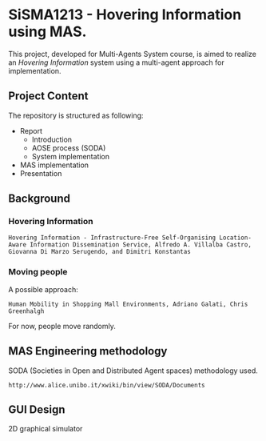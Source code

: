 # SiSMA1213 - Hovering Information using MAS.

This project, developed for Multi-Agents System course, is aimed to
realize an *Hovering Information* system using a multi-agent approach
for implementation.

## Project Content

The repository is structured as following:

  * Report
    * Introduction
    * AOSE process (SODA)
    * System implementation
  * MAS implementation
  * Presentation

## Background
### Hovering Information

    Hovering Information - Infrastructure-Free Self-Organising Location-Aware Information Dissemination Service, Alfredo A. Villalba Castro, Giovanna Di Marzo Serugendo, and Dimitri Konstantas

### Moving people

A possible approach:

    Human Mobility in Shopping Mall Environments, Adriano Galati, Chris Greenhalgh

For now, people move randomly.

## MAS Engineering methodology

SODA (Societies in Open and Distributed Agent spaces) methodology used.

    http://www.alice.unibo.it/xwiki/bin/view/SODA/Documents

## GUI Design

2D graphical simulator

